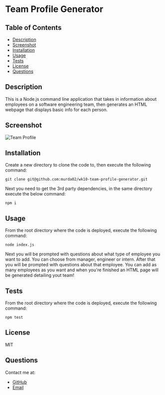 # Team Profile Generator

## Table of Contents

* [Description](#description)
* [Screenshot](#screenshot)
* [Installation](#installation)
* [Usage](#usage)
* [Tests](#test)
* [License](#license)
* [Questions](#question)

## Description

This is a Node.js command line application that takes in information about employees on a software engineering team, then generates an HTML webpage that displays basic info for each person.

## Screenshot

![Team Profile](https://murda02.github.io/wk10-team-profile-generator/assets/img/screenshot.png)

## Installation

Create a new directory to clone the code to, then execute the following command: 
```
git clone git@github.com:murda02/wk10-team-profile-generator.git
```
Next you need to get the 3rd party dependencies, in the same directory execute the below command:
```
npm i
```

## Usage

From the root directory where the code is deployed, execute the following command: 
```
node index.js
```
Next you will be prompted with questions about what type of employee you want to add. You can choose from manager, engineer or intern. After that you will be prompted with questions about that employee. You can add as many employees as you want and when you're finished an HTML page will be generated detailing yout team!

## Tests

From the root directory where the code is deployed, execute the following command: 
```
npm test
```

## License

MIT

## Questions
Contact me at:
* [GitHub](https://github.com/murda02)
* [Email](mailto:davelmurphy@zoho.com)